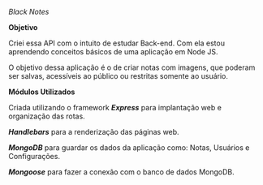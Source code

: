 *Black Notes*

**Objetivo**

Criei essa API com o intuito de estudar Back-end. Com ela estou aprendendo conceitos básicos de uma aplicação em Node JS.

O objetivo dessa aplicação é o de criar notas com imagens, que poderam ser salvas, acessíveis ao público ou restritas somente ao usuário.

**Módulos Utilizados**

Criada utilizando o framework ***Express*** para implantação web e organização das rotas.

***Handlebars***  para a renderização das páginas web.

***MongoDB*** para guardar os dados da aplicação como: Notas, Usuários e Configurações.

***Mongoose*** para fazer a conexão com o banco de dados MongoDB.



